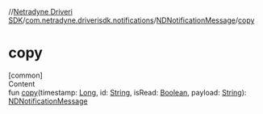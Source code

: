//[Netradyne Driveri SDK](../../index.md)/[com.netradyne.driverisdk.notifications](../index.md)/[NDNotificationMessage](index.md)/[copy](copy.md)



# copy  
[common]  
Content  
fun [copy](copy.md)(timestamp: [Long](https://kotlinlang.org/api/latest/jvm/stdlib/kotlin/-long/index.html), id: [String](https://kotlinlang.org/api/latest/jvm/stdlib/kotlin/-string/index.html), isRead: [Boolean](https://kotlinlang.org/api/latest/jvm/stdlib/kotlin/-boolean/index.html), payload: [String](https://kotlinlang.org/api/latest/jvm/stdlib/kotlin/-string/index.html)): [NDNotificationMessage](index.md)  




